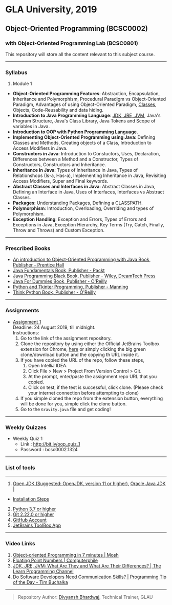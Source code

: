 # GLA University, 2019
## Object-Oriented Programming (BCSC0002)
### with Object-Oriented Programming Lab (BCSC0801)

This repository will store all the content relevant to this subject course.
___

### Syllabus
1. Module 1
 - **Object-Oriented Programming Features**: Abstraction, Encapsulation, Inheritance and Polymorphism, Procedural Paradigm vs Object-Oriented Paradigm, Advantages of using Object-Oriented Paradigm, [Classes](https://github.com/dbc2201/GLAU_BCSC0002/blob/master/Codes/Module1/SimpleClass.java), Objects, Code-Reusability and data hiding.  
 - **Introduction to Java Programming Language**: [JDK, JRE, JVM](/Notes/JDK-JRE-JVM.md), Java's Program Structure, Java's Class Library, Java Tokens and Scope of variables in Java.
 - **Introduction to OOP with Python Programming Language**.
 - **Implementing Object-Oriented Programming using Java**: Defining Classes and Methods, Creating objects of a Class, Introduction to Access Modifiers in Java.
 - **Constructors in Java**: Introduction to Constuctors, Uses, Declaration, Differences between a Method and a Constructor, Types of Constructors, Constructors and Inheritance.
 - **Inheritance in Java**: Types of Inheritance in Java, Types of Relationshops (Is-a, Has-a), Implementing Inheritance in Java, Revisiting Access Modifiers, Super and Final keywords.
 - **Abstract Classes and Interfaces in Java**: Abstract Classes in Java, Defining an Interface in Java, Uses of Interfaces, Interfaces vs Abstract Classes.
 - **Packages**: Understanding Packages, Defining a CLASSPATH.
 - **Polymorphism**: Introduction, Overloading, Overriding and types of Polymorphism.
 - **Exception Handling**: Exception and Errors, Types of Errors and Exceptions in Java, Exception Hierarchy, Key Terms (Try, Catch, Finally, Throw and Throws) and Custom Exception.
___

### Prescribed Books
- [An introduction to Object-Oriented Programming with Java Book, Publisher - Prentice Hall](https://www.amazon.in/Introduction-Object-Oriented-Programming-Java-Intl/dp/0071283684?tag=googinhydr18418-21&tag=googinkenshoo-21&ascsubtag=_k_EAIaIQobChMIwNywtaPi4wIV2g0rCh14qAudEAQYASABEgKRSvD_BwE_k_&gclid=EAIaIQobChMIwNywtaPi4wIV2g0rCh14qAudEAQYASABEgKRSvD_BwE)
- [Java Fundamentals Book, Publisher - Packt](https://www.packtpub.com/application-development/java-fundamentals)
- [Java Programming Black Book, Publisher - Wiley, DreamTech Press](https://www.amazon.in/Java-8-Programming-Black-Book/dp/9351197581)
- [Java For Dummies Book, Publisher - O'Reilly](https://www.amazon.in/Java-Dummies-Computers-Barry-Burd-ebook/dp/B06XHK2C4N?tag=googinhydr18418-21&tag=googinkenshoo-21&ascsubtag=_k_EAIaIQobChMIvu7XvaTi4wIVizgrCh3Z4AVbEAQYBSABEgIX_vD_BwE_k_&gclid=EAIaIQobChMIvu7XvaTi4wIVizgrCh3Z4AVbEAQYBSABEgIX_vD_BwE)
- [Python and Tkinter Programming, Publisher - Manning](https://www.manning.com/books/python-and-tkinter-programming)
- [Think Python Book, Publisher - O'Reilly](https://www.amazon.in/Think-Python-Like-Computer-Scientist/dp/9352134753?tag=googinhydr18418-21&tag=googinkenshoo-21&ascsubtag=_k_EAIaIQobChMImoj34qTi4wIVzIBwCh3j4w8ZEAQYASABEgK5WvD_BwE_k_&gclid=EAIaIQobChMImoj34qTi4wIVzIBwCh3j4w8ZEAQYASABEgK5WvD_BwE)
___

### Assignments
- [Assignment 1](https://github.com/dbc2201/GLAU_OOP_2019_Assignment1)  
Deadline: 24 August 2019, till midnight.  
    Instructions:
    1. Go to the link of the assignment repository.
    2. Clone the repository by using either the Official JetBrains Toolbox extension for Chrome, [here](https://chrome.google.com/webstore/detail/jetbrains-toolbox-extensi/offnedcbhjldheanlbojaefbfbllddna?hl=en) or simply clicking the big green clone/download button and the copying th URL inside it.
    3. If you have copied the URL of the repo, follow these steps,
        1. Open IntelliJ IDEA.
        2. Click File > New > Project From Version Control > Git.
        3. At the prompt, enter/paste the assignment repo URL that you copied.
        4. Click on test, if the test is successful, click clone. (Please check your internet connection before attempting to clone)
    4. If you simple cloned the repo from the extension button, everything will be done for you, simple click the clone button.
    5. Go to the `Gravity.java` file and get coding!
___

### Weekly Quizzes
- Weekly Quiz 1  
    - Link : http://bit.ly/oop_quiz_1  
    - Password : bcsc0002.1324  
___

### List of tools
___

1. [Open JDK (Suggested: OpenJDK, version 11 or higher)](https://jdk.java.net), [Oracle Java JDK](https://www.oracle.com/technetwork/java/javase/downloads/jdk12-downloads-5295953.html) |  
- [Installation Steps](Installation/JDK.md)  
2. [Python 3.7 or higher](https://www.python.org/downloads/)
3. [Git 2.22.0 or higher](https://git-scm.com/downloads)
4. [GitHub Account](https://github.com)
5. [JetBrains ToolBox App](https://www.jetbrains.com/toolbox/download/download-thanks.html)

___

### Video Links
1. [Object-oriented Programming in 7 minutes | Mosh](https://youtu.be/pTB0EiLXUC8)
2. [Floating Point Numbers | Computerphile](https://youtu.be/PZRI1IfStY0)
3. [JDK, JRE, JVM: What Are They and What Are Their Differences? | The Learn Programming Channel
](https://youtu.be/BXFHuaQNnLo)
4. [Do Software Developers Need Communication Skills? | Programming Tip of the Day - Tim Buchalka](https://youtu.be/Kqq8HQbYEG0)  
___
> Repository Author: [Divyansh Bhardwaj](mailto:divyansh.bhardwaj@gla.ac.in), Technical Trainer, GLAU
